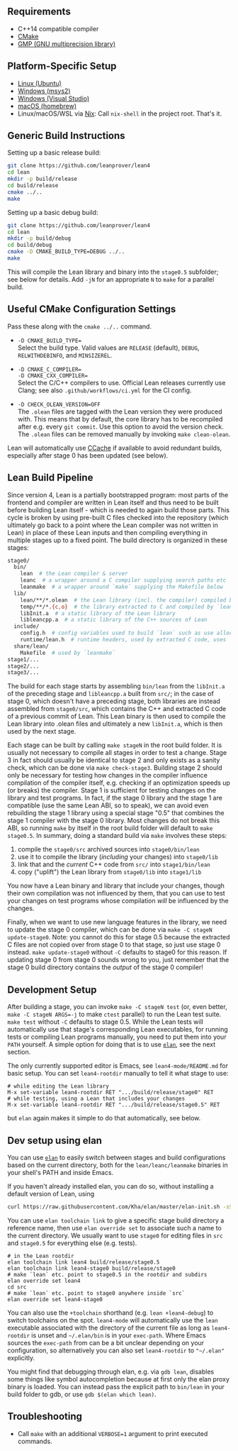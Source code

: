 Requirements
------------

- C++14 compatible compiler
- [CMake](http://www.cmake.org)
- [GMP (GNU multiprecision library)](http://gmplib.org/)

Platform-Specific Setup
-----------------------

- [Linux (Ubuntu)](ubuntu.md)
- [Windows (msys2)](msys2.md)
- [Windows (Visual Studio)](msvc.md)
- [macOS (homebrew)](osx-10.9.md)
- Linux/macOS/WSL via [Nix](https://nixos.org/nix/): Call `nix-shell` in the project root. That's it.

Generic Build Instructions
--------------------------

Setting up a basic release build:

```bash
git clone https://github.com/leanprover/lean4
cd lean
mkdir -p build/release
cd build/release
cmake ../..
make
```

Setting up a basic debug build:

```bash
git clone https://github.com/leanprover/lean4
cd lean
mkdir -p build/debug
cd build/debug
cmake -D CMAKE_BUILD_TYPE=DEBUG ../..
make
```

This will compile the Lean library and binary into the `stage0.5` subfolder; see
below for details. Add `-jN` for an appropriate `N` to `make` for a parallel
build.

Useful CMake Configuration Settings
-----------------------------------

Pass these along with the `cmake ../..` command.

* `-D CMAKE_BUILD_TYPE=`\
  Select the build type. Valid values are `RELEASE` (default), `DEBUG`,
  `RELWITHDEBINFO`, and `MINSIZEREL`.

* `-D CMAKE_C_COMPILER=`\
  `-D CMAKE_CXX_COMPILER=`\
  Select the C/C++ compilers to use. Official Lean releases currently use Clang;
  see also `.github/workflows/ci.yml` for the CI config.

* `-D CHECK_OLEAN_VERSION=OFF`\
  The `.olean` files are tagged with the Lean version they were produced with.
  This means that by default, the core library has to be recompiled after e.g.
  every `git commit`. Use this option to avoid the version check. The `.olean`
  files can be removed manually by invoking `make clean-olean`.

Lean will automatically use [CCache](https://ccache.dev/) if available to avoid
redundant builds, especially after stage 0 has been updated (see below).

Lean Build Pipeline
-------------------

Since version 4, Lean is a partially bootstrapped program: most parts of the
frontend and compiler are written in Lean itself and thus need to be built before
building Lean itself - which is needed to again build those parts. This cycle is
broken by using pre-built C files checked into the repository (which ultimately
go back to a point where the Lean compiler was not written in Lean) in place of
these Lean inputs and then compiling everything in multiple stages up to a fixed
point. The build directory is organized in these stages:

```bash
stage0/
  bin/
    lean  # the Lean compiler & server
    leanc  # a wrapper around a C compiler supplying search paths etc
    leanmake  # a wrapper around `make` supplying the Makefile below
  lib/
    lean/**/*.olean  # the Lean library (incl. the compiler) compiled by `lean` above
    temp/**/*.{c,o}  # the library extracted to C and compiled by `leanc`
    libInit.a  # a static library of the Lean library
    libleancpp.a  # a static library of the C++ sources of Lean
  include/
    config.h  # config variables used to build `lean` such as use allocator
    runtime/lean.h  # runtime headers, used by extracted C code, uses `config.h`
  share/lean/
    Makefile  # used by `leanmake`
stage1/...
stage2/...
stage3/...
```

The build for each stage starts by assembling `bin/lean` from the `libInit.a` of
the preceding stage and `libleancpp.a` built from `src/`; in the case of stage 0,
which doesn't have a preceding stage, both libraries are instead assembled from
`stage0/src`, which contains the C++ and extracted C code of a previous commit of
Lean. This Lean binary is then used to compile the Lean library into .olean files
and ultimately a new `libInit.a`, which is then used by the next stage.

Each stage can be built by calling `make stageN` in the root build folder. It is
usually not necessary to compile all stages in order to test a change. Stage 3 in
fact should usually be identical to stage 2 and only exists as a sanity check,
which can be done via `make check-stage3`. Building stage 2 should only be
necessary for testing how changes in the compiler influence compilation of the
compiler itself, e.g. checking if an optimization speeds up (or breaks) the
compiler. Stage 1 is sufficient for testing changes on the library and test
programs. In fact, if the stage 0 library and the stage 1 are compatible (use the
same Lean ABI, so to speak), we can avoid even rebuilding the stage 1 library
using a special stage "0.5" that combines the stage 1 compiler with the stage 0
library. Most changes do not break this ABI, so running `make` by itself in the
root build folder will default to `make stage0.5`. In summary, doing a standard
build via `make` involves these steps:

1. compile the `stage0/src` archived sources into `stage0/bin/lean`
1. use it to compile the library (*including* your changes) into `stage0/lib`
1. link that and the *current* C++ code from `src/` into `stage1/bin/lean`
1. copy ("uplift") the Lean library from `stage0/lib` into `stage1/lib`

You now have a Lean binary and library that include your changes, though their
own compilation was not influenced by them, that you can use to test your changes
on test programs whose compilation *will* be influenced by the changes.

Finally, when we want to use new language features in the library, we need to
update the stage 0 compiler, which can be done via `make -C stageN update-stage0`.
Note: you cannot do this for stage 0.5 because the extracted C files are not
copied over from stage 0 to that stage, so just use stage 0 instead.
`make update-stage0` without `-C` defaults to stage0 for this reason. If updating
stage 0 from stage 0 sounds wrong to you, just remember that the stage 0 build
directory contains the *output* of the stage 0 compiler!

Development Setup
-----------------

After building a stage, you can invoke `make -C stageN test` (or, even better,
`make -C stageN ARGS=-j` to make `ctest` parallel) to run the Lean test suite.
`make test` without `-C` defaults to stage 0.5. While the Lean tests
will automatically use that stage's corresponding Lean executables, for running
tests or compiling Lean programs manually, you need to put them into your `PATH`
yourself. A simple option for doing that is to use
[`elan`](https://github.com/Kha/elan), see the next section.

The only currently supported editor is Emacs, see `lean4-mode/README.md` for
basic setup. You can set `lean4-rootdir` manually to tell it what stage to use:
```
# while editing the Lean library
M-x set-variable lean4-rootdir RET ".../build/release/stage0" RET
# while testing, using a Lean that includes your changes
M-x set-variable lean4-rootdir RET ".../build/release/stage0.5" RET
```
but `elan` again makes it simple to do that automatically, see below.

Dev setup using elan
--------------------

You can use [`elan`](https://github.com/Kha/elan) to easily switch between
stages and build configurations based on the current directory, both for the
`lean/leanc/leanmake` binaries in your shell's PATH and inside Emacs.

If you haven't already installed elan, you can do so, without installing a
default version of Lean, using
```bash
curl https://raw.githubusercontent.com/Kha/elan/master/elan-init.sh -sSf | sh -s -- --default-toolchain none
```
You can use `elan toolchain link` to give a specific stage build directory a
reference name, then use `elan override set` to associate such a name to the
current directory. We usually want to use `stage0` for editing files in `src`
and `stage0.5` for everything else (e.g. tests).
```
# in the Lean rootdir
elan toolchain link lean4 build/release/stage0.5
elan toolchain link lean4-stage0 build/release/stage0
# make `lean` etc. point to stage0.5 in the rootdir and subdirs
elan override set lean4
cd src
# make `lean` etc. point to stage0 anywhere inside `src`
elan override set lean4-stage0
```
You can also use the `+toolchain` shorthand (e.g. `lean +lean4-debug`) to switch
toolchains on the spot. `lean4-mode` will automatically use the `lean` executable
associated with the directory of the current file as long as `lean4-rootdir` is
unset and `~/.elan/bin` is in your `exec-path`. Where Emacs sources the
`exec-path` from can be a bit unclear depending on your configuration, so
alternatively you can also set `lean4-rootdir` to `"~/.elan"` explicitly.

You might find that debugging through elan, e.g. via `gdb lean`, disables some
things like symbol autocompletion because at first only the elan proxy binary
is loaded. You can instead pass the explicit path to `bin/lean` in your build
folder to gdb, or use `gdb $(elan which lean)`.

Troubleshooting
---------------

* Call `make` with an additional `VERBOSE=1` argument to print executed commands.
